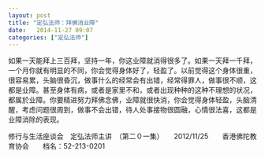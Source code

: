 ```yaml
---
layout: post
title: "定弘法师：拜佛消业障"
date:   2014-11-27 09:07
categories: ["定弘法师"]
---
```


如果一天能拜上三百拜，坚持一年，你这业障就消得很多了。如果一天拜一千拜，一个月你就有明显的不同，你会觉得身体好了，轻盈了。以前觉得这个身体很重，很容易累，头脑很昏沉，做事什么的经常会有出错，经常得罪人，做事很不顺，这都是业障。甚至身体有病，或者是家里不和，或者出现种种的这种不理想的状况，都属於业障。你要精进努力拜佛念佛，业障就很快消，你会觉得身体轻盈，头脑清醒，考虑问题很周到，做事不会出错，待人处事接物很圆融，心情很法喜，这都是业障消除的表现。


修行与生活座谈会　定弘法师主讲　（第二０一集）　　2012/11/25　　香港佛陀教育协会　　档名：52-213-0201
